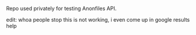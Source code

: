 Repo used privately for testing Anonfiles API.

edit: whoa people stop this is not working, i even come up in google results help
